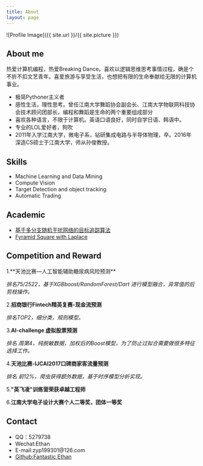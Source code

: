 ```yaml
---
title: About
layout: page
---
```

![Profile Image]({{ site.url }}/{{ site.picture }})

<h2>About me</h2>

<p>热爱计算机编程，热爱Breaking Dance。喜欢以逻辑思维思考事情过程，确是个不折不扣文艺青年。喜爱旅游与享受生活，也想把有限的生命奉献给无限的计算机事业。</p>

<ul class="skill-list">
<li>极简Pythoner主义者</li>
<li>感性生活，理性思考。曾任江南大学舞蹈协会副会长、江南大学物联网科技协会技术顾问团部长，编程和舞蹈是生命的两个重要组成部分</li>
<li>喜欢各种语言，不限于计算机。英语口语良好，同时自学日语、韩语中。</li>
<li>专业的LOL爱好者，狗吹</li>
<li>2011年入学江南大学，微电子系，钻研集成电路与半导体物理，卒。2016年深造CS硕士于江南大学，师从孙俊教授。</li>
</ul>

<h2>Skills</h2>

<ul class="skill-list">
	<li>Machine Learning and Data Mining</li>
	<li>Compute Vision</li>
	<li>Target Detection and object tracking</li>
	<li>Automatic Trading</li>
</ul>


<h2>Academic</h2>

<ul>
	<li><a href="https://github.com/">基于多分支随机干扰网络的目标追踪算法</a></li>
	<li><a href="https://github.com/">Fyramid Square with Laplace</a></li>
</ul>

<h2>Competition and Reward</h2>
1.**天池比赛—人工智能辅助糖尿病风险预测**

 _排名75/2522，基于XGBboost/RandomForest/Dart 进行模型融合，异常值的后剪枝操作。_
 
2.**招商银行Fintech精英复赛-现金流预测**

 _排名TOP2，细分类，规则模型。_

3.**AI-challenge 虚拟股票预测**

 _排名 周第4，纯脱敏数据，加权后的Boost模型，为了防止过拟合需要做很多特征选择工作。_

4.**天池比赛-IJCAI2017口碑商家客流量预测**

 _排名 前12%，爬虫获得额外数据，基于时序模型分析实现。_

5.**"英飞凌"训练营荣获卓越工程师**

6.**江南大学电子设计大赛个人二等奖，团体一等奖**

<h2>Contact</h2>

<ul class="skill-list">
    <li>QQ：5279738</li>
    <li>Wechat:Ethan</li>
    <li>E-mail:zyp199301@126.com</li>
    <li><a href="https://github.com/FantasticEthan">Github:Fantastic Ethan</li>
</ul>

